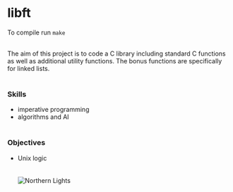 # libft

To compile run `make`
<br/><br/>

The aim of this project is to code a C library including standard C functions as well as additional utility functions. The bonus functions are specifically for linked lists.
<br/><br/>

### Skills
- imperative programming
- algorithms and AI
<br/><br/>

### Objectives
- Unix logic  
<br/><br/>
![Northern Lights](https://github.com/subsp4ce/pics/blob/master/pexels-frans-van-heerden-624015.jpg "Northern Lights")
